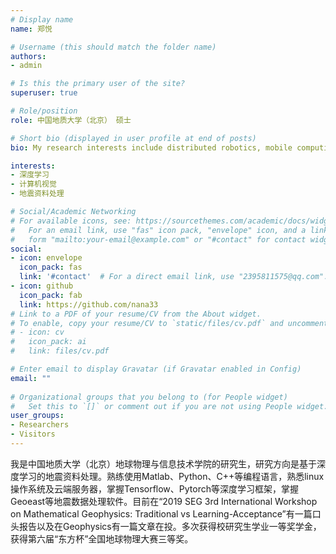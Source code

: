 ```yaml
---
# Display name
name: 郑悦

# Username (this should match the folder name)
authors:
- admin

# Is this the primary user of the site?
superuser: true

# Role/position
role: 中国地质大学（北京） 硕士

# Short bio (displayed in user profile at end of posts)
bio: My research interests include distributed robotics, mobile computing and programmable matter.

interests:
- 深度学习
- 计算机视觉
- 地震资料处理

# Social/Academic Networking
# For available icons, see: https://sourcethemes.com/academic/docs/widgets/#icons
#   For an email link, use "fas" icon pack, "envelope" icon, and a link in the
#   form "mailto:your-email@example.com" or "#contact" for contact widget.
social:
- icon: envelope
  icon_pack: fas
  link: '#contact'  # For a direct email link, use "2395811575@qq.com".
- icon: github
  icon_pack: fab
  link: https://github.com/nana33
# Link to a PDF of your resume/CV from the About widget.
# To enable, copy your resume/CV to `static/files/cv.pdf` and uncomment the lines below.  
# - icon: cv
#   icon_pack: ai
#   link: files/cv.pdf

# Enter email to display Gravatar (if Gravatar enabled in Config)
email: ""
  
# Organizational groups that you belong to (for People widget)
#   Set this to `[]` or comment out if you are not using People widget.  
user_groups:
- Researchers
- Visitors
---
```


我是中国地质大学（北京）地球物理与信息技术学院的研究生，研究方向是基于深度学习的地震资料处理。熟练使用Matlab、Python、C++等编程语言，熟悉linux操作系统及云端服务器，掌握Tensorflow、Pytorch等深度学习框架，掌握Geoeast等地震数据处理软件。目前在“2019 SEG 3rd International Workshop on Mathematical Geophysics: Traditional vs Learning-Acceptance”有一篇口头报告以及在Geophysics有一篇文章在投。多次获得校研究生学业一等奖学金，获得第六届“东方杯”全国地球物理大赛三等奖。 
